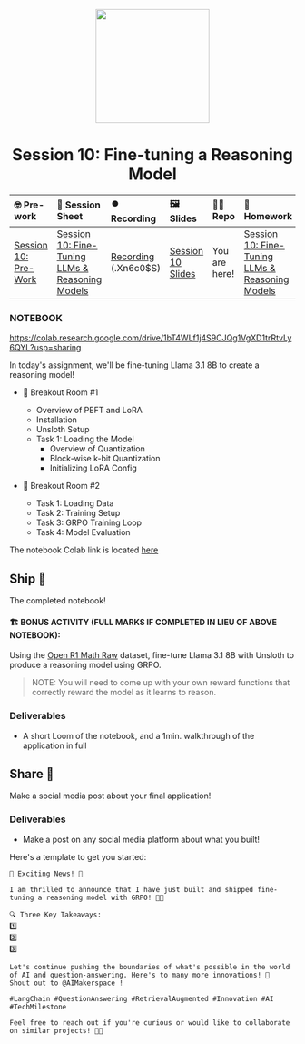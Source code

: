 <p align = "center" draggable=”false” ><img src="https://github.com/AI-Maker-Space/LLM-Dev-101/assets/37101144/d1343317-fa2f-41e1-8af1-1dbb18399719" 
     width="200px"
     height="auto"/>
</p>

## <h1 align="center" id="heading">Session 10: Fine-tuning a Reasoning Model</h1>

| 🤓 Pre-work | 📰 Session Sheet | ⏺️ Recording     | 🖼️ Slides        | 👨‍💻 Repo         | 📝 Homework      | 📁 Feedback       |
|:-----------------|:-----------------|:-----------------|:-----------------|:-----------------|:-----------------|:-----------------|
| [Session 10: Pre-Work](https://www.notion.so/Session-10-Fine-Tuning-LLMs-Reasoning-Models-1c8cd547af3d815dba2cf9d2b4c0a325?pvs=4#1c8cd547af3d81dc9d7bc1fb2ba9f9cd) | [Session 10: Fine-Tuning LLMs & Reasoning Models ](https://www.notion.so/Session-10-Fine-Tuning-LLMs-Reasoning-Models-1c8cd547af3d815dba2cf9d2b4c0a325) | [Recording](https://us02web.zoom.us/rec/share/tTywDHtoclKDsQVpslumuMISE9Q2kdht_ORTy-fjAgKXRDSmcmZ2ceb5-B6IiNjN.4EL-SfqznEhcTdSs) (.Xn6c0$S)  | [Session 10 Slides](https://www.canva.com/design/DAGjaVT_Bh0/QTzaTZGFTkQiHLylBTjpWw/edit?utm_content=DAGjaVT_Bh0&utm_campaign=designshare&utm_medium=link2&utm_source=sharebutton) | You are here! | [Session 10: Fine-Tuning LLMs & Reasoning Models](https://forms.gle/3NHvkcoDm6LyWhWQ9) | [AIE6 Feedback 5/1](https://forms.gle/VrY27ndkZdNEF5nFA) |


### NOTEBOOK

https://colab.research.google.com/drive/1bT4WLf1j4S9CJQg1VgXD1trRtvLy6QYL?usp=sharing

In today's assignment, we'll be fine-tuning Llama 3.1 8B to create a reasoning model!

- 🤝 Breakout Room #1
  - Overview of PEFT and LoRA
  - Installation
  - Unsloth Setup
  - Task 1: Loading the Model
    - Overview of Quantization
    - Block-wise k-bit Quantization
    - Initializing LoRA Config

- 🤝 Breakout Room #2
  - Task 1: Loading Data
  - Task 2: Training Setup
  - Task 3: GRPO Training Loop
  - Task 4: Model Evaluation
    
The notebook Colab link is located [here](https://colab.research.google.com/drive/18jF-pOlz-cFt0SkHVQ_9PBuGAH0VumrG?usp=sharing)

## Ship 🚢

The completed notebook!

#### 🏗️ BONUS ACTIVITY (FULL MARKS IF COMPLETED IN LIEU OF ABOVE NOTEBOOK):

Using the [Open R1 Math Raw](https://huggingface.co/datasets/open-r1/OpenR1-Math-Raw) dataset, fine-tune Llama 3.1 8B with Unsloth to produce a reasoning model using GRPO.

> NOTE: You will need to come up with your own reward functions that correctly reward the model as it learns to reason.

### Deliverables

- A short Loom of the notebook, and a 1min. walkthrough of the application in full

## Share 🚀

Make a social media post about your final application!

### Deliverables

- Make a post on any social media platform about what you built!

Here's a template to get you started:

```
🚀 Exciting News! 🚀

I am thrilled to announce that I have just built and shipped fine-tuning a reasoning model with GRPO! 🎉🤖

🔍 Three Key Takeaways:
1️⃣ 
2️⃣ 
3️⃣ 

Let's continue pushing the boundaries of what's possible in the world of AI and question-answering. Here's to many more innovations! 🚀
Shout out to @AIMakerspace !

#LangChain #QuestionAnswering #RetrievalAugmented #Innovation #AI #TechMilestone

Feel free to reach out if you're curious or would like to collaborate on similar projects! 🤝🔥
```
